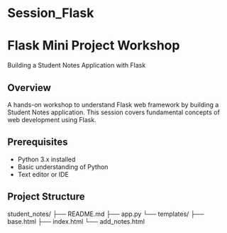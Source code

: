 # Session_Flask

# Flask Mini Project Workshop
Building a Student Notes Application with Flask

## Overview
A hands-on workshop to understand Flask web framework by building a Student Notes application. This session covers fundamental concepts of web development using Flask.

## Prerequisites
- Python 3.x installed
- Basic understanding of Python
- Text editor or IDE

## Project Structure
student_notes/
├── README.md
├── app.py
└── templates/
   ├── base.html
   ├── index.html
   └── add_notes.html
